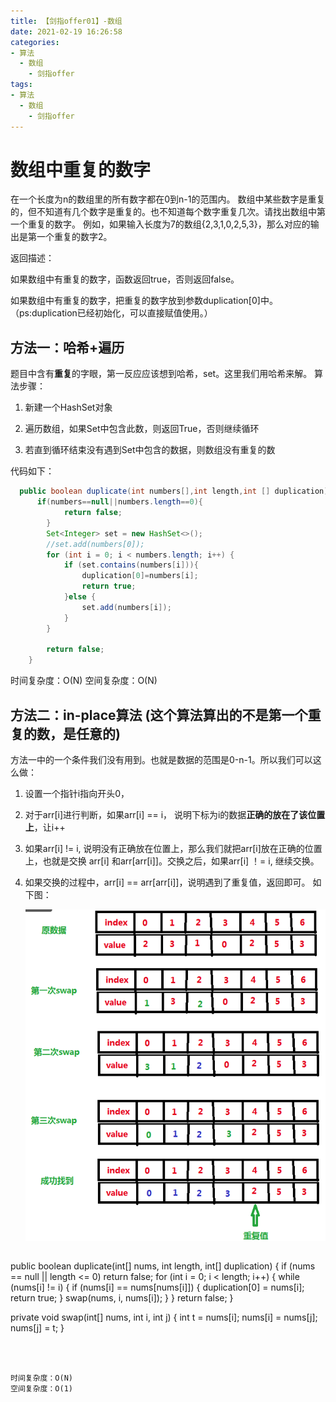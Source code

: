 ```yaml
---
title: 【剑指offer01】-数组
date: 2021-02-19 16:26:58
categories:
- 算法
  - 数组
    - 剑指offer
tags:
- 算法
  - 数组
    - 剑指offer
---
```

# 数组中重复的数字

在一个长度为n的数组里的所有数字都在0到n-1的范围内。 数组中某些数字是重复的，但不知道有几个数字是重复的。也不知道每个数字重复几次。请找出数组中第一个重复的数字。 例如，如果输入长度为7的数组{2,3,1,0,2,5,3}，那么对应的输出是第一个重复的数字2。

返回描述：

如果数组中有重复的数字，函数返回true，否则返回false。

如果数组中有重复的数字，把重复的数字放到参数duplication[0]中。（ps:duplication已经初始化，可以直接赋值使用。）

<!--more-->

## 方法一：哈希+遍历

题目中含有**重复**的字眼，第一反应应该想到哈希，set。这里我们用哈希来解。
算法步骤：

1. 新建一个HashSet对象

2. 遍历数组，如果Set中包含此数，则返回True，否则继续循环

3. 若直到循环结束没有遇到Set中包含的数据，则数组没有重复的数

代码如下：

```java
  public boolean duplicate(int numbers[],int length,int [] duplication) {
      if(numbers==null||numbers.length==0){
            return false;
        }
        Set<Integer> set = new HashSet<>();
        //set.add(numbers[0]);
        for (int i = 0; i < numbers.length; i++) {
            if (set.contains(numbers[i])){
                duplication[0]=numbers[i];
                return true;
            }else {
                set.add(numbers[i]);
            }
        }
    
        return false;
    }
```

时间复杂度：O(N)
空间复杂度：O(N)

## 方法二：in-place算法 (这个算法算出的不是第一个重复的数，是任意的)

方法一中的一个条件我们没有用到。也就是数据的范围是0-n-1。所以我们可以这么做：

1. 设置一个指针i指向开头0，

2. 对于arr[i]进行判断，如果arr[i] == i， 说明下标为i的数据**正确的放在了该位置上**，让i++

3. 如果arr[i] != i, 说明没有正确放在位置上，那么我们就把arr[i]放在正确的位置上，也就是交换
   arr[i] 和arr[arr[i]]。交换之后，如果arr[i] ！= i, 继续交换。

4. 如果交换的过程中，arr[i] == arr[arr[i]]，说明遇到了重复值，返回即可。
   如下图：
   
   ![image-20210220182656143](【剑指offer01】-数组/image-20210220182656143.png)


   ```java
public boolean duplicate(int[] nums, int length, int[] duplication) {
    if (nums == null || length <= 0)
        return false;
    for (int i = 0; i < length; i++) {
        while (nums[i] != i) {
            if (nums[i] == nums[nums[i]]) {
                duplication[0] = nums[i];
                return true;
            }
            swap(nums, i, nums[i]);
        }
    }
    return false;
}

private void swap(int[] nums, int i, int j) {
    int t = nums[i];
    nums[i] = nums[j];
    nums[j] = t;
}

   ```

   

时间复杂度：O(N)
空间复杂度：O(1)



